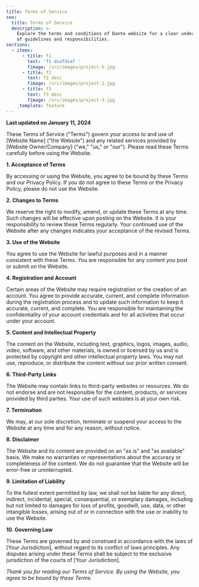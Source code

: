 ```yaml
---
title: Terms of Service
seo:
  title: Terms of Service
  description: >-
    Explore the terms and conditions of Dante website for a clear understanding
    of guidelines and responsibilities.
sections:
  - items:
      - title: f1
        text: 'f1 dsafdsaf '
        fimage: /src/images/project-5.jpg
      - title: f2
        text: f2 desc
        fimage: /src/images/project-2.jpg
      - title: f3
        text: f3 desc
        fimage: /src/images/project-3.jpg
    _template: feature
---
```


**Last updated on January 11, 2024**

These Terms of Service ("Terms") govern your access to and use of \[Website Name] ("the Website") and any related services provided by \[Website Owner/Company] ("we," "us," or "our"). Please read these Terms carefully before using the Website.

**1. Acceptance of Terms**

By accessing or using the Website, you agree to be bound by these Terms and our Privacy Policy. If you do not agree to these Terms or the Privacy Policy, please do not use the Website.

**2. Changes to Terms**

We reserve the right to modify, amend, or update these Terms at any time. Such changes will be effective upon posting on the Website. It is your responsibility to review these Terms regularly. Your continued use of the Website after any changes indicates your acceptance of the revised Terms.

**3. Use of the Website**

You agree to use the Website for lawful purposes and in a manner consistent with these Terms. You are responsible for any content you post or submit on the Website.

**4. Registration and Account**

Certain areas of the Website may require registration or the creation of an account. You agree to provide accurate, current, and complete information during the registration process and to update such information to keep it accurate, current, and complete. You are responsible for maintaining the confidentiality of your account credentials and for all activities that occur under your account.

**5. Content and Intellectual Property**

The content on the Website, including text, graphics, logos, images, audio, video, software, and other materials, is owned or licensed by us and is protected by copyright and other intellectual property laws. You may not use, reproduce, or distribute the content without our prior written consent.

**6. Third-Party Links**

The Website may contain links to third-party websites or resources. We do not endorse and are not responsible for the content, products, or services provided by third parties. Your use of such websites is at your own risk.

**7. Termination**

We may, at our sole discretion, terminate or suspend your access to the Website at any time and for any reason, without notice.

**8. Disclaimer**

The Website and its content are provided on an "as is" and "as available" basis. We make no warranties or representations about the accuracy or completeness of the content. We do not guarantee that the Website will be error-free or uninterrupted.

**9. Limitation of Liability**

To the fullest extent permitted by law, we shall not be liable for any direct, indirect, incidental, special, consequential, or exemplary damages, including but not limited to damages for loss of profits, goodwill, use, data, or other intangible losses, arising out of or in connection with the use or inability to use the Website.

**10. Governing Law**

These Terms are governed by and construed in accordance with the laws of \[Your Jurisdiction], without regard to its conflict of laws principles. Any disputes arising under these Terms shall be subject to the exclusive jurisdiction of the courts of \[Your Jurisdiction].

_Thank you for reading our Terms of Service. By using the Website, you agree to be bound by these Terms._
